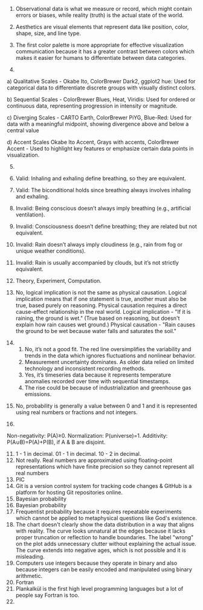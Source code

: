 1. Observational data is what we measure or record, which might contain errors or biases, while reality (truth) is the actual state of the world.
2. Aesthetics are visual elements that represent data like position, color, shape, size, and line type.
3. The first color palette is more appropriate for effective visualization communication because it has a greater contrast between colors which makes it easier for humans to differentiate between data categories.
   
4.
a) Qualitative Scales - 
Okabe Ito, ColorBrewer Dark2, ggplot2 hue:
Used for categorical data to differentiate discrete groups with visually distinct colors.

b) Sequential Scales - 
ColorBrewer Blues, Heat, Viridis:
Used for ordered or continuous data, representing progression in intensity or magnitude.

c) Diverging Scales - 
CARTO Earth, ColorBrewer PiYG, Blue-Red:
Used for data with a meaningful midpoint, showing divergence above and below a central value 

d) Accent Scales
Okabe Ito Accent, Grays with accents, ColorBrewer Accent - 
Used to highlight key features or emphasize certain data points in visualization.

5. 

1. Valid: Inhaling and exhaling define breathing, so they are equivalent.
2. Valid: The biconditional holds since breathing always involves inhaling and exhaling.
3. Invalid: Being conscious doesn’t always imply breathing (e.g., artificial ventilation).
4. Invalid: Consciousness doesn’t define breathing; they are related but not equivalent.
5. Invalid: Rain doesn’t always imply cloudiness (e.g., rain from fog or unique weather conditions).
6. Invalid: Rain is usually accompanied by clouds, but it’s not strictly equivalent.

6. Theory, Experiment, Computation.
7. No, logical implication is not the same as physical causation. Logical implication means that if one statement is true, another must also be true, based purely on reasoning. Physical causation requires a direct cause-effect relationship in the real world. Logical implication - "If it is raining, the ground is wet." (True based on reasoning, but doesn't explain how rain causes wet ground.) Physical causation - "Rain causes the ground to be wet because water falls and saturates the soil."

8. 
   1. No, it’s not a good fit. The red line oversimplifies the variability and trends in the data which ignores fluctuations and nonlinear behavior.
   2. Measurement uncertainty dominates. As older data relied on limited technology and inconsistent recording methods.
   3. Yes, it’s timeseries data because it represents temperature anomalies recorded over time with sequential timestamps.
   4. The rise could be because of industrialization and greenhouse gas emissions.

9. No, probability is generally a value between 0 and 1 and it is represented using real numbers or fractions and not integers.

10.    
Non-negativity: P(A)≥0.
Normalization: P(universe)=1.
Additivity: P(A∪B)=P(A)+P(B), if A & B are disjoint.

11. 1 - 1 in decimal.
    01 - 1 in decimal.
    10 - 2 in decimal.
12. Not really. Real numbers are approximated using floating-point representations which have finite precision so they cannot represent all real numbers
13.  PIC
14.  Git is a version control system for tracking code changes & GitHub is a platform for hosting Git repositories online.
15.  Bayesian probability
16.  Bayesian probability
17.  Frequentist probability because it requires repeatable experiments which cannot be applied to metaphysical questions like God's existence.
18.  The chart doesn't clearly show the data distribution in a way that aligns with reality. The curve looks unnatural at the edges because it lacks proper truncation or reflection to handle boundaries. The label "wrong" on the plot adds unnecessary clutter without explaining the actual issue. The curve extends into negative ages, which is not possible and it is misleading.
19.  Computers use integers because they operate in binary and also because integers can be easily encoded and manipulated using binary arithmetic.
20. Fortran
21. Plankalkül is the first high level programming languages but a lot of people say Fortran is too.
22. 
